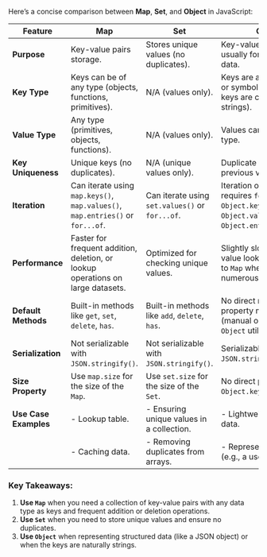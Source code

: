 Here’s a concise comparison between **Map**, **Set**, and **Object** in JavaScript:

| **Feature**               | **Map**                                                                                  | **Set**                                   | **Object**                                                                                       |
|---------------------------|------------------------------------------------------------------------------------------|-------------------------------------------|--------------------------------------------------------------------------------------------------|
| **Purpose**               | Key-value pairs storage.                                                                | Stores unique values (no duplicates).     | Key-value pairs storage, usually for structured data.                                            |
| **Key Type**              | Keys can be of any type (objects, functions, primitives).                                | N/A (values only).                        | Keys are always strings or symbols (non-string keys are converted to strings).                  |
| **Value Type**            | Any type (primitives, objects, functions).                                              | N/A (values only).                        | Values can be of any type.                                                                      |
| **Key Uniqueness**        | Unique keys (no duplicates).                                                            | N/A (unique values only).                 | Duplicate keys overwrite previous values.                                                       |
| **Iteration**             | Can iterate using `map.keys()`, `map.values()`, `map.entries()` or `for...of`.          | Can iterate using `set.values()` or `for...of`. | Iteration over properties requires `for...in` or `Object.keys()`, `Object.values()`, or `Object.entries()`. |
| **Performance**           | Faster for frequent addition, deletion, or lookup operations on large datasets.          | Optimized for checking unique values.     | Slightly slower for key-value lookups compared to `Map` when keys are numerous.                 |
| **Default Methods**       | Built-in methods like `get`, `set`, `delete`, `has`.                                    | Built-in methods like `add`, `delete`, `has`. | No direct methods for property manipulation (manual operations or `Object` utilities needed).   |
| **Serialization**         | Not serializable with `JSON.stringify()`.                                               | Not serializable with `JSON.stringify()`. | Serializable with `JSON.stringify()`.                                                           |
| **Size Property**         | Use `map.size` for the size of the `Map`.                                               | Use `set.size` for the size of the `Set`. | No direct property; use `Object.keys(obj).length`.                                              |
| **Use Case Examples**     | - Lookup table.                                                                          | - Ensuring unique values in a collection. | - Lightweight structured data.                                                                  |
|                           | - Caching data.                                                                         | - Removing duplicates from arrays.        | - Representing entities (e.g., a user object).                                                  |

### Key Takeaways:
1. **Use `Map`** when you need a collection of key-value pairs with any data type as keys and frequent addition or deletion operations.
2. **Use `Set`** when you need to store unique values and ensure no duplicates.
3. **Use `Object`** when representing structured data (like a JSON object) or when the keys are naturally strings.